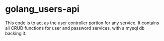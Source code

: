 # golang_users-api
This code is to act as the user controller portion for any service. It contains all CRUD functions for user and password services, with a mysql db backing it. 
